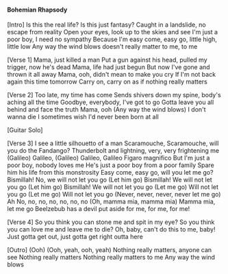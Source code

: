 #### Bohemian Rhapsody

[Intro]
Is this the real life? Is this just fantasy?
Caught in a landslide, no escape from reality
Open your eyes, look up to the skies and see
I'm just a poor boy, I need no sympathy
Because I'm easy come, easy go, little high, little low
Any way the wind blows doesn't really matter to me, to me

[Verse 1]
Mama, just killed a man
Put a gun against his head, pulled my trigger, now he's dead
Mama, life had just begun
But now I've gone and thrown it all away
Mama, ooh, didn't mean to make you cry
If I'm not back again this time tomorrow
Carry on, carry on as if nothing really matters

[Verse 2]
Too late, my time has come
Sends shivers down my spine, body's aching all the time
Goodbye, everybody, I've got to go
Gotta leave you all behind and face the truth
Mama, ooh (Any way the wind blows)
I don't wanna die
I sometimes wish I'd never been born at all

[Guitar Solo]

[Verse 3]
I see a little silhouetto of a man
Scaramouche, Scaramouche, will you do the Fandango?
Thunderbolt and lightning, very, very frightening me
(Galileo) Galileo, (Galileo) Galileo, Galileo Figaro magnifico
But I'm just a poor boy, nobody loves me
He's just a poor boy from a poor family
Spare him his life from this monstrosity
Easy come, easy go, will you let me go?
Bismillah! No, we will not let you go
(Let him go) Bismillah! We will not let you go
(Let him go) Bismillah! We will not let you go
(Let me go) Will not let you go
(Let me go) Will not let you go
(Never, never, never, never let me go) Ah
No, no, no, no, no, no, no
(Oh, mamma mia, mamma mia) Mamma mia, let me go
Beelzebub has a devil put aside for me, for me, for me!

[Verse 4]
So you think you can stone me and spit in my eye?
So you think you can love me and leave me to die?
Oh, baby, can't do this to me, baby!
Just gotta get out, just gotta get right outta here

[Outro]
(Ooh)
(Ooh, yeah, ooh, yeah)
Nothing really matters, anyone can see
Nothing really matters
Nothing really matters to me
Any way the wind blows